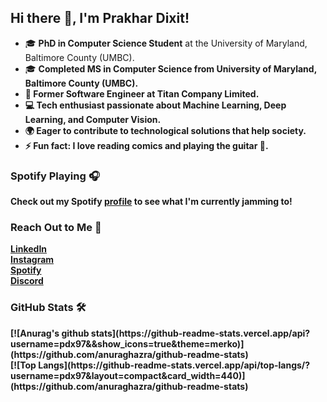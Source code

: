 <!DOCTYPE html> <html lang="en"> <head> <meta charset="UTF-8"> <meta name="viewport" content="width=device-width, initial-scale=1.0"> </head> <body> <h2>Hi there 👋, I'm Prakhar Dixit!</h2> <ul> <li>🎓 <strong>PhD in Computer Science Student</strong> at the University of Maryland, Baltimore County (UMBC).</li> <li>🎓 <strong>Completed MS in Computer Science from University of Maryland, Baltimore County (UMBC).</li> <li>💼 <strong>Former Software Engineer</strong> at Titan Company Limited.</li> <li>💻 Tech enthusiast passionate about <strong>Machine Learning, Deep Learning, and Computer Vision</strong>.</li> <li>🌍 Eager to contribute to technological solutions that help society.</li> <li>⚡ <strong>Fun fact:</strong> I love reading comics and playing the guitar 🎸.</li> </ul> <h3>Spotify Playing 🎧</h3> <p>Check out my Spotify <a href="https://open.spotify.com/user/ozrpd6qx3u0qyxn5zppsuacdq">profile</a> to see what I'm currently jamming to!</p> <h3>Reach Out to Me 📝</h3> <div class="social-links"> <a href="https://www.linkedin.com/in/prakhar-dixit-712751149/">LinkedIn</a> <br> <a href="https://www.instagram.com/pdx972/">Instagram</a> <br> <a href="https://open.spotify.com/user/ozrpd6qx3u0qyxn5zppsuacdq">Spotify</a> <br> <a href="https://discord.gg/RWnR52nG">Discord</a> </div> <h3>GitHub Stats 🛠</h3> [![Anurag's github stats](https://github-readme-stats.vercel.app/api?username=pdx97&&show_icons=true&theme=merko)](https://github.com/anuraghazra/github-readme-stats) <br>[![Top Langs](https://github-readme-stats.vercel.app/api/top-langs/?username=pdx97&layout=compact&card_width=440)](https://github.com/anuraghazra/github-readme-stats) <br/> </body> </html>
